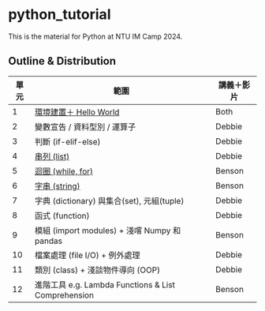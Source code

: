 # python_tutorial
This is the material for Python at NTU IM Camp 2024. 

## Outline & Distribution

| 單元 | 範圍                                                | 講義＋影片 |
| ---- | --------------------------------------------------- | ---------- |
| 1    | [環境建置＋ Hello World](./ch1_introduction/intro.md)    | Both      |
| 2    | 變數宣告 / 資料型別 / 運算子                        | Debbie     |
| 3    | 判斷 (if-elif-else)                                 | Debbie     |
| 4    | [串列 (list)](./ch4_list.md)                        | Debbie     |
| 5    | [迴圈 (while, for)](./ch5_loops_handout/loops.md)   | Benson     |
| 6    | [字串 (string)](./ch6_string_handout/string.md)     | Benson     |
| 7    | 字典 (dictionary) 與集合(set), 元組(tuple)          | Debbie     |
| 8    | 函式 (function)                                     | Debbie     |
| 9    | 模組 (import modules) + 淺嚐 Numpy 和 pandas        | Benson     |
| 10   | 檔案處理 (file I/O) + 例外處理                      | Debbie     |
| 11   | 類別 (class) + 淺談物件導向 (OOP)                   | Debbie     |
| 12   | 進階工具 e.g. Lambda Functions & List Comprehension | Benson     |